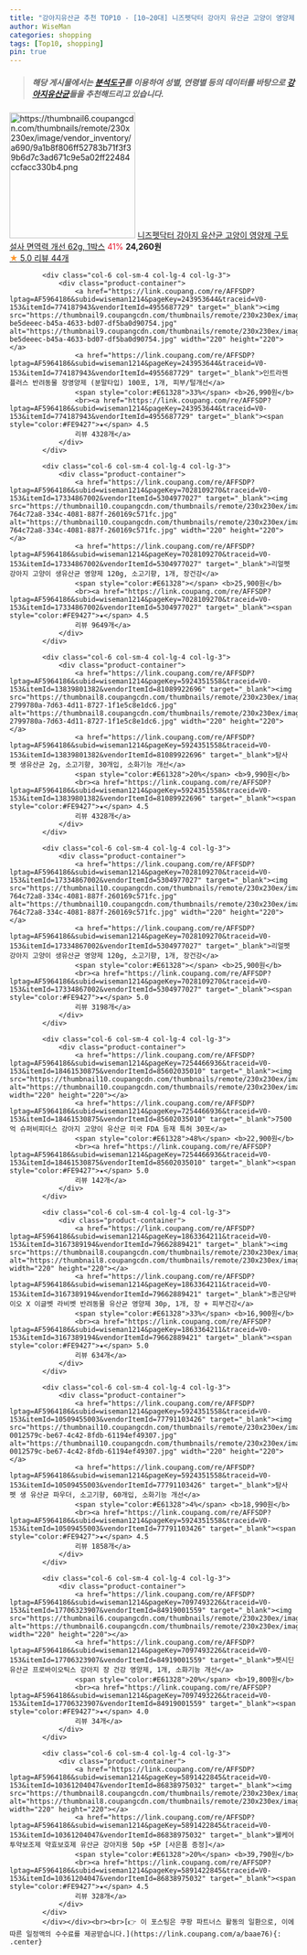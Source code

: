 ```yaml
---
title: "강아지유산균 추천 TOP10 - [10~20대] 니즈펫닥터 강아지 유산균 고양이 영양제 구토 설사 면역력 개선 62g, 1박스"
author: WiseMan
categories: shopping
tags: [Top10, shopping]
pin: true
---
```


> ##### 해당 게시물에서는 [**분석도구**](https://itemscout.io/)를 이용하여 **성별**, **연령별** 등의 데이터를 바탕으로 [**강아지유산균**](https://link.coupang.com/a/baae76)들을 추천해드리고 있습니다.
<div class="container"><div class="row">
            <div class="col-6 col-sm-4 col-lg-4 col-lg-3">
                <div class="product-container">
                    <a href="https://link.coupang.com/re/AFFSDP?lptag=AF5964186&subid=wiseman1214&pageKey=7221687303&traceid=V0-153&itemId=18302557907&vendorItemId=85179190046" target="_blank"><img src="https://thumbnail6.coupangcdn.com/thumbnails/remote/230x230ex/image/vendor_inventory/a690/9a1b8f806ff52783b71f3f39b6d7c3ad671c9e5a02ff22484ccfacc330b4.png" alt="https://thumbnail6.coupangcdn.com/thumbnails/remote/230x230ex/image/vendor_inventory/a690/9a1b8f806ff52783b71f3f39b6d7c3ad671c9e5a02ff22484ccfacc330b4.png" width="220" height="220"></a>
                    <a href="https://link.coupang.com/re/AFFSDP?lptag=AF5964186&subid=wiseman1214&pageKey=7221687303&traceid=V0-153&itemId=18302557907&vendorItemId=85179190046" target="_blank">니즈펫닥터 강아지 유산균 고양이 영양제 구토 설사 면역력 개선 62g, 1박스</a>
                    <span style="color:#E61328">41%</span> <b>24,260원</b>
                    <br><a href="https://link.coupang.com/re/AFFSDP?lptag=AF5964186&subid=wiseman1214&pageKey=7221687303&traceid=V0-153&itemId=18302557907&vendorItemId=85179190046" target="_blank"><span style="color:#FE9427">★</span> 5.0
                    리뷰 44개</a>
                </div>
            </div>
            
            <div class="col-6 col-sm-4 col-lg-4 col-lg-3">
                <div class="product-container">
                    <a href="https://link.coupang.com/re/AFFSDP?lptag=AF5964186&subid=wiseman1214&pageKey=243953644&traceid=V0-153&itemId=774187943&vendorItemId=4955687729" target="_blank"><img src="https://thumbnail9.coupangcdn.com/thumbnails/remote/230x230ex/image/retail/images/3671193656838013-be5deeec-b45a-4633-bd07-df5ba0d90754.jpg" alt="https://thumbnail9.coupangcdn.com/thumbnails/remote/230x230ex/image/retail/images/3671193656838013-be5deeec-b45a-4633-bd07-df5ba0d90754.jpg" width="220" height="220"></a>
                    <a href="https://link.coupang.com/re/AFFSDP?lptag=AF5964186&subid=wiseman1214&pageKey=243953644&traceid=V0-153&itemId=774187943&vendorItemId=4955687729" target="_blank">인트라젠 플러스 반려동물 장영양제 (분말타입) 100포, 1개, 피부/털개선</a>
                    <span style="color:#E61328">33%</span> <b>26,990원</b>
                    <br><a href="https://link.coupang.com/re/AFFSDP?lptag=AF5964186&subid=wiseman1214&pageKey=243953644&traceid=V0-153&itemId=774187943&vendorItemId=4955687729" target="_blank"><span style="color:#FE9427">★</span> 4.5
                    리뷰 4328개</a>
                </div>
            </div>
            
            <div class="col-6 col-sm-4 col-lg-4 col-lg-3">
                <div class="product-container">
                    <a href="https://link.coupang.com/re/AFFSDP?lptag=AF5964186&subid=wiseman1214&pageKey=7028109270&traceid=V0-153&itemId=17334867002&vendorItemId=5304977027" target="_blank"><img src="https://thumbnail10.coupangcdn.com/thumbnails/remote/230x230ex/image/retail/images/2533106326338361-764c72a8-334c-4081-887f-260169c571fc.jpg" alt="https://thumbnail10.coupangcdn.com/thumbnails/remote/230x230ex/image/retail/images/2533106326338361-764c72a8-334c-4081-887f-260169c571fc.jpg" width="220" height="220"></a>
                    <a href="https://link.coupang.com/re/AFFSDP?lptag=AF5964186&subid=wiseman1214&pageKey=7028109270&traceid=V0-153&itemId=17334867002&vendorItemId=5304977027" target="_blank">리얼펫 강아지 고양이 생유산균 영양제 120g, 소고기향, 1개, 장건강</a>
                    <span style="color:#E61328"></span> <b>25,900원</b>
                    <br><a href="https://link.coupang.com/re/AFFSDP?lptag=AF5964186&subid=wiseman1214&pageKey=7028109270&traceid=V0-153&itemId=17334867002&vendorItemId=5304977027" target="_blank"><span style="color:#FE9427">★</span> 4.5
                    리뷰 9649개</a>
                </div>
            </div>
            
            <div class="col-6 col-sm-4 col-lg-4 col-lg-3">
                <div class="product-container">
                    <a href="https://link.coupang.com/re/AFFSDP?lptag=AF5964186&subid=wiseman1214&pageKey=5924351558&traceid=V0-153&itemId=13839801382&vendorItemId=81089922696" target="_blank"><img src="https://thumbnail8.coupangcdn.com/thumbnails/remote/230x230ex/image/retail/images/3596685730312386-2799780a-7d63-4d11-8727-1f1e5c8e1dc6.jpg" alt="https://thumbnail8.coupangcdn.com/thumbnails/remote/230x230ex/image/retail/images/3596685730312386-2799780a-7d63-4d11-8727-1f1e5c8e1dc6.jpg" width="220" height="220"></a>
                    <a href="https://link.coupang.com/re/AFFSDP?lptag=AF5964186&subid=wiseman1214&pageKey=5924351558&traceid=V0-153&itemId=13839801382&vendorItemId=81089922696" target="_blank">탐사 펫 생유산균 2g, 소고기향, 30개입, 소화기능 개선</a>
                    <span style="color:#E61328">20%</span> <b>9,990원</b>
                    <br><a href="https://link.coupang.com/re/AFFSDP?lptag=AF5964186&subid=wiseman1214&pageKey=5924351558&traceid=V0-153&itemId=13839801382&vendorItemId=81089922696" target="_blank"><span style="color:#FE9427">★</span> 4.5
                    리뷰 4328개</a>
                </div>
            </div>
            
            <div class="col-6 col-sm-4 col-lg-4 col-lg-3">
                <div class="product-container">
                    <a href="https://link.coupang.com/re/AFFSDP?lptag=AF5964186&subid=wiseman1214&pageKey=7028109270&traceid=V0-153&itemId=17334867002&vendorItemId=5304977027" target="_blank"><img src="https://thumbnail10.coupangcdn.com/thumbnails/remote/230x230ex/image/retail/images/2533106326338361-764c72a8-334c-4081-887f-260169c571fc.jpg" alt="https://thumbnail10.coupangcdn.com/thumbnails/remote/230x230ex/image/retail/images/2533106326338361-764c72a8-334c-4081-887f-260169c571fc.jpg" width="220" height="220"></a>
                    <a href="https://link.coupang.com/re/AFFSDP?lptag=AF5964186&subid=wiseman1214&pageKey=7028109270&traceid=V0-153&itemId=17334867002&vendorItemId=5304977027" target="_blank">리얼펫 강아지 고양이 생유산균 영양제 120g, 소고기향, 1개, 장건강</a>
                    <span style="color:#E61328"></span> <b>25,900원</b>
                    <br><a href="https://link.coupang.com/re/AFFSDP?lptag=AF5964186&subid=wiseman1214&pageKey=7028109270&traceid=V0-153&itemId=17334867002&vendorItemId=5304977027" target="_blank"><span style="color:#FE9427">★</span> 5.0
                    리뷰 3198개</a>
                </div>
            </div>
            
            <div class="col-6 col-sm-4 col-lg-4 col-lg-3">
                <div class="product-container">
                    <a href="https://link.coupang.com/re/AFFSDP?lptag=AF5964186&subid=wiseman1214&pageKey=7254466936&traceid=V0-153&itemId=18461530875&vendorItemId=85602035010" target="_blank"><img src="https://thumbnail10.coupangcdn.com/thumbnails/remote/230x230ex/image/vendor_inventory/eacf/04b18bf771fd5c68acfba60e9e41a04a8468960950686f7a809b22f0d329.jpg" alt="https://thumbnail10.coupangcdn.com/thumbnails/remote/230x230ex/image/vendor_inventory/eacf/04b18bf771fd5c68acfba60e9e41a04a8468960950686f7a809b22f0d329.jpg" width="220" height="220"></a>
                    <a href="https://link.coupang.com/re/AFFSDP?lptag=AF5964186&subid=wiseman1214&pageKey=7254466936&traceid=V0-153&itemId=18461530875&vendorItemId=85602035010" target="_blank">7500억 슈퍼비피더스 강아지 고양이 유산균 미국 FDA 등재 특허 30포</a>
                    <span style="color:#E61328">48%</span> <b>22,900원</b>
                    <br><a href="https://link.coupang.com/re/AFFSDP?lptag=AF5964186&subid=wiseman1214&pageKey=7254466936&traceid=V0-153&itemId=18461530875&vendorItemId=85602035010" target="_blank"><span style="color:#FE9427">★</span> 5.0
                    리뷰 142개</a>
                </div>
            </div>
            
            <div class="col-6 col-sm-4 col-lg-4 col-lg-3">
                <div class="product-container">
                    <a href="https://link.coupang.com/re/AFFSDP?lptag=AF5964186&subid=wiseman1214&pageKey=1863364211&traceid=V0-153&itemId=3167389194&vendorItemId=79662889421" target="_blank"><img src="https://thumbnail8.coupangcdn.com/thumbnails/remote/230x230ex/image/vendor_inventory/79ae/482d65afb90493f0f84e69bc4eae6be5ed1bfa929f16c45a011422aa7d7f.jpg" alt="https://thumbnail8.coupangcdn.com/thumbnails/remote/230x230ex/image/vendor_inventory/79ae/482d65afb90493f0f84e69bc4eae6be5ed1bfa929f16c45a011422aa7d7f.jpg" width="220" height="220"></a>
                    <a href="https://link.coupang.com/re/AFFSDP?lptag=AF5964186&subid=wiseman1214&pageKey=1863364211&traceid=V0-153&itemId=3167389194&vendorItemId=79662889421" target="_blank">종근당바이오 X 이글벳 라비벳 반려동물 유산균 영양제 30p, 1개, 장 + 피부건강</a>
                    <span style="color:#E61328">33%</span> <b>16,900원</b>
                    <br><a href="https://link.coupang.com/re/AFFSDP?lptag=AF5964186&subid=wiseman1214&pageKey=1863364211&traceid=V0-153&itemId=3167389194&vendorItemId=79662889421" target="_blank"><span style="color:#FE9427">★</span> 5.0
                    리뷰 634개</a>
                </div>
            </div>
            
            <div class="col-6 col-sm-4 col-lg-4 col-lg-3">
                <div class="product-container">
                    <a href="https://link.coupang.com/re/AFFSDP?lptag=AF5964186&subid=wiseman1214&pageKey=5924351558&traceid=V0-153&itemId=10509455003&vendorItemId=77791103426" target="_blank"><img src="https://thumbnail10.coupangcdn.com/thumbnails/remote/230x230ex/image/retail/images/4095239385521818-0012579c-be67-4c42-8fdb-61194ef49307.jpg" alt="https://thumbnail10.coupangcdn.com/thumbnails/remote/230x230ex/image/retail/images/4095239385521818-0012579c-be67-4c42-8fdb-61194ef49307.jpg" width="220" height="220"></a>
                    <a href="https://link.coupang.com/re/AFFSDP?lptag=AF5964186&subid=wiseman1214&pageKey=5924351558&traceid=V0-153&itemId=10509455003&vendorItemId=77791103426" target="_blank">탐사 펫 생 유산균 파우더, 소고기향, 60개입, 소화기능 개선</a>
                    <span style="color:#E61328">4%</span> <b>18,990원</b>
                    <br><a href="https://link.coupang.com/re/AFFSDP?lptag=AF5964186&subid=wiseman1214&pageKey=5924351558&traceid=V0-153&itemId=10509455003&vendorItemId=77791103426" target="_blank"><span style="color:#FE9427">★</span> 4.5
                    리뷰 1858개</a>
                </div>
            </div>
            
            <div class="col-6 col-sm-4 col-lg-4 col-lg-3">
                <div class="product-container">
                    <a href="https://link.coupang.com/re/AFFSDP?lptag=AF5964186&subid=wiseman1214&pageKey=7097493226&traceid=V0-153&itemId=17706323907&vendorItemId=84919001559" target="_blank"><img src="https://thumbnail6.coupangcdn.com/thumbnails/remote/230x230ex/image/vendor_inventory/d5aa/35d8c089643e4e2cd1f108af25acde37f6a13138dea2e1e83895937eb7e8.jpg" alt="https://thumbnail6.coupangcdn.com/thumbnails/remote/230x230ex/image/vendor_inventory/d5aa/35d8c089643e4e2cd1f108af25acde37f6a13138dea2e1e83895937eb7e8.jpg" width="220" height="220"></a>
                    <a href="https://link.coupang.com/re/AFFSDP?lptag=AF5964186&subid=wiseman1214&pageKey=7097493226&traceid=V0-153&itemId=17706323907&vendorItemId=84919001559" target="_blank">펫시딘 유산균 프로바이오틱스 강아지 장 건강 영양제, 1개, 소화기능 개선</a>
                    <span style="color:#E61328">20%</span> <b>19,800원</b>
                    <br><a href="https://link.coupang.com/re/AFFSDP?lptag=AF5964186&subid=wiseman1214&pageKey=7097493226&traceid=V0-153&itemId=17706323907&vendorItemId=84919001559" target="_blank"><span style="color:#FE9427">★</span> 4.0
                    리뷰 34개</a>
                </div>
            </div>
            
            <div class="col-6 col-sm-4 col-lg-4 col-lg-3">
                <div class="product-container">
                    <a href="https://link.coupang.com/re/AFFSDP?lptag=AF5964186&subid=wiseman1214&pageKey=5891422845&traceid=V0-153&itemId=10361204047&vendorItemId=86838975032" target="_blank"><img src="https://thumbnail8.coupangcdn.com/thumbnails/remote/230x230ex/image/vendor_inventory/a3fa/b11644f1378912e24a691e394a3f4e7200e6c8c890610b1a67897dc83c3d.jpg" alt="https://thumbnail8.coupangcdn.com/thumbnails/remote/230x230ex/image/vendor_inventory/a3fa/b11644f1378912e24a691e394a3f4e7200e6c8c890610b1a67897dc83c3d.jpg" width="220" height="220"></a>
                    <a href="https://link.coupang.com/re/AFFSDP?lptag=AF5964186&subid=wiseman1214&pageKey=5891422845&traceid=V0-153&itemId=10361204047&vendorItemId=86838975032" target="_blank">웰케어 투약보조제 약효보호제 유산균 강아지용 50p +5P [사은품 증정]</a>
                    <span style="color:#E61328">20%</span> <b>39,790원</b>
                    <br><a href="https://link.coupang.com/re/AFFSDP?lptag=AF5964186&subid=wiseman1214&pageKey=5891422845&traceid=V0-153&itemId=10361204047&vendorItemId=86838975032" target="_blank"><span style="color:#FE9427">★</span> 4.5
                    리뷰 328개</a>
                </div>
            </div>
            </div></div><br><br>[👉 이 포스팅은 쿠팡 파트너스 활동의 일환으로, 이에 따른 일정액의 수수료를 제공받습니다.](https://link.coupang.com/a/baae76){: .center}
